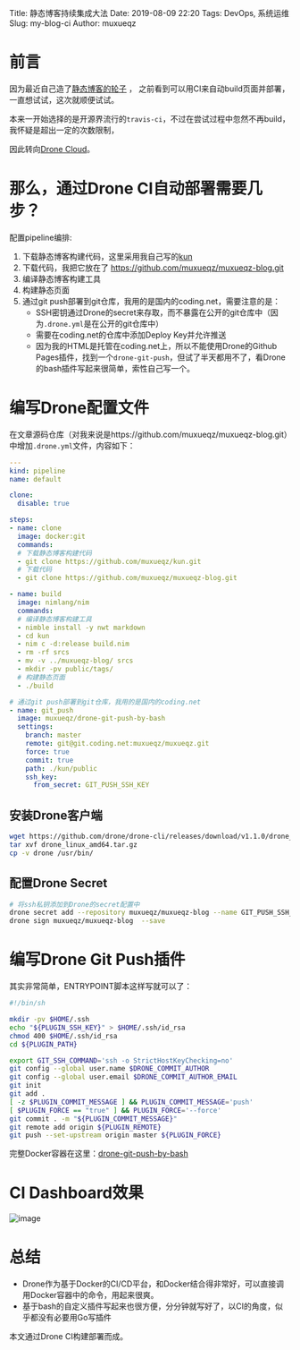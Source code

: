 Title: 静态博客持续集成大法
Date: 2019-08-09 22:20
Tags: DevOps, 系统运维
Slug: my-blog-ci
Author: muxueqz

# 前言
因为最近自己造了[静态博客的轮子](/a-small-static-site-generator.html) ， 之前看到可以用CI来自动build页面并部署，一直想试试，这次就顺便试试。

本来一开始选择的是开源界流行的`travis-ci`，不过在尝试过程中忽然不再build，我怀疑是超出一定的次数限制，

因此转向[Drone Cloud](https://cloud.drone.io/)。

# 那么，通过Drone CI自动部署需要几步？
配置pipeline编排:
1. 下载静态博客构建代码，这里采用我自己写的[kun](https://github.com/muxueqz/kun)
1. 下载代码，我把它放在了 https://github.com/muxueqz/muxueqz-blog.git
1. 编译静态博客构建工具
1. 构建静态页面
1. 通过git push部署到git仓库，我用的是国内的coding.net，需要注意的是：
    * SSH密钥通过Drone的secret来存取，而不暴露在公开的git仓库中（因为`.drone.yml`是在公开的git仓库中）
    * 需要在coding.net的仓库中添加Deploy Key并允许推送
    * 因为我的HTML是托管在coding.net上，所以不能使用Drone的Github Pages插件，找到一个`drone-git-push`，但试了半天都用不了，看Drone的bash插件写起来很简单，索性自己写一个。


# 编写Drone配置文件
在文章源码仓库（对我来说是https://github.com/muxueqz/muxueqz-blog.git）中增加`.drone.yml`文件，内容如下：

```yaml
---
kind: pipeline
name: default

clone:
  disable: true

steps:
- name: clone
  image: docker:git
  commands:
  # 下载静态博客构建代码
  - git clone https://github.com/muxueqz/kun.git
  # 下载代码
  - git clone https://github.com/muxueqz/muxueqz-blog.git

- name: build
  image: nimlang/nim
  commands:
  # 编译静态博客构建工具
  - nimble install -y nwt markdown
  - cd kun
  - nim c -d:release build.nim
  - rm -rf srcs
  - mv -v ../muxueqz-blog/ srcs
  - mkdir -pv public/tags/
  # 构建静态页面
  - ./build

# 通过git push部署到git仓库，我用的是国内的coding.net
- name: git_push
  image: muxueqz/drone-git-push-by-bash
  settings:
    branch: master
    remote: git@git.coding.net:muxueqz/muxueqz.git
    force: true
    commit: true
    path: ./kun/public
    ssh_key:
      from_secret: GIT_PUSH_SSH_KEY
```

## 安装Drone客户端
```bash
wget https://github.com/drone/drone-cli/releases/download/v1.1.0/drone_linux_amd64.tar.gz
tar xvf drone_linux_amd64.tar.gz
cp -v drone /usr/bin/
```

## 配置Drone Secret
```bash
# 将ssh私钥添加到Drone的secret配置中
drone secret add --repository muxueqz/muxueqz-blog --name GIT_PUSH_SSH_KEY --data @/tmp/iam_logs/pages_id_rsa
drone sign muxueqz/muxueqz-blog  --save
```

# 编写Drone Git Push插件
其实非常简单，ENTRYPOINT脚本这样写就可以了：
```bash
#!/bin/sh

mkdir -pv $HOME/.ssh
echo "${PLUGIN_SSH_KEY}" > $HOME/.ssh/id_rsa
chmod 400 $HOME/.ssh/id_rsa
cd ${PLUGIN_PATH}

export GIT_SSH_COMMAND='ssh -o StrictHostKeyChecking=no'
git config --global user.name $DRONE_COMMIT_AUTHOR
git config --global user.email $DRONE_COMMIT_AUTHOR_EMAIL
git init
git add .
[ -z $PLUGIN_COMMIT_MESSAGE ] && PLUGIN_COMMIT_MESSAGE='push'
[ $PLUGIN_FORCE == "true" ] && PLUGIN_FORCE='--force'
git commit . -m "${PLUGIN_COMMIT_MESSAGE}"
git remote add origin ${PLUGIN_REMOTE}
git push --set-upstream origin master ${PLUGIN_FORCE}
```

完整Docker容器在这里：[drone-git-push-by-bash](https://github.com/muxueqz/drone-git-push-by-bash)


# CI Dashboard效果

![image](https://user-images.githubusercontent.com/730639/62789429-78ef0a00-bafb-11e9-949a-cef436e77ef4.png)

# 总结
* Drone作为基于Docker的CI/CD平台，和Docker结合得非常好，可以直接调用Docker容器中的命令，用起来很爽。
* 基于bash的自定义插件写起来也很方便，分分钟就写好了，以CI的角度，似乎都没有必要用Go写插件

本文通过Drone CI构建部署而成。
